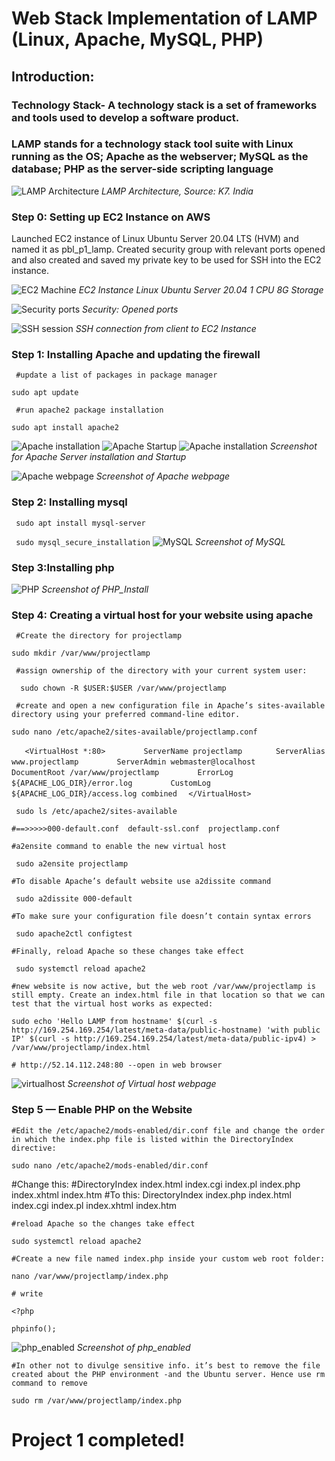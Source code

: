 # Web Stack Implementation of LAMP (Linux, Apache, MySQL, PHP)

## Introduction: 
### Technology Stack- A technology stack is a set of frameworks and tools used to develop a software product.
### LAMP stands for a technology stack tool suite with Linux running as the OS; Apache as the webserver; MySQL as the database; PHP as the server-side scripting language 

![LAMP Architecture](./images/HLD_LAMP.PNG)
*LAMP Architecture, Source: K7. India* 

### Step 0: Setting up EC2 Instance on AWS

Launched EC2 instance of Linux Ubuntu Server 20.04 LTS (HVM) and named it as pbl_p1_lamp. Created security group with relevant ports opened and also created and saved my private key to be used for SSH into the EC2 instance.

![EC2 Machine](./images/EC2_Instance.PNG)
*EC2 Instance Linux Ubuntu Server 20.04 1 CPU 8G Storage*

![Security ports](./images/Security_ports.PNG)
*Security: Opened ports*

![SSH session](./images/SSH_from_Client_to_Server.PNG)
*SSH connection from client to EC2 Instance*

### Step 1: Installing Apache and updating the firewall

` #update a list of packages in package manager`

   `sudo apt update`

` #run apache2 package installation`

  `sudo apt install apache2`

![Apache installation](./images/Installing_Apache.PNG)
![Apache Startup](./images/Starting_Apache.PNG)
![Apache installation](./images/Installing_Apache.PNG)
*Screenshot for Apache Server installation and Startup*

![Apache webpage](./images/Apache_webpage_index.PNG)
*Screenshot of Apache webpage*

### Step 2: Installing mysql
` sudo apt install mysql-server`

` sudo mysql_secure_installation`
![MySQL](./images/mysql_instal_launch.PNG)
*Screenshot of MySQL*

### Step 3:Installing php

![PHP](./images/php_install.PNG)
*Screenshot of PHP_Install*

### Step 4: Creating a virtual host for your website using apache


` #Create the directory for projectlamp`

  `sudo mkdir /var/www/projectlamp `

` #assign ownership of the directory with your current system user:` 

`  sudo chown -R $USER:$USER /var/www/projectlamp`


` #create and open a new configuration file in Apache’s sites-available directory using your preferred command-line editor.`

` sudo nano /etc/apache2/sites-available/projectlamp.conf `

`	<VirtualHost *:80>`
`   	 ServerName projectlamp`
`   	 ServerAlias www.projectlamp `
`   	 ServerAdmin webmaster@localhost`
`   	 DocumentRoot /var/www/projectlamp`
`    	 ErrorLog ${APACHE_LOG_DIR}/error.log`
`   	 CustomLog ${APACHE_LOG_DIR}/access.log combined`
`	</VirtualHost> `

` sudo ls /etc/apache2/sites-available`

`#==>>>>>000-default.conf  default-ssl.conf  projectlamp.conf`

`#a2ensite command to enable the new virtual host`

` sudo a2ensite projectlamp`

`#To disable Apache’s default website use a2dissite command`

` sudo a2dissite 000-default`

`#To make sure your configuration file doesn’t contain syntax errors`

` sudo apache2ctl configtest`

`#Finally, reload Apache so these changes take effect`

` sudo systemctl reload apache2`

`#new website is now active, but the web root /var/www/projectlamp is still empty. Create an index.html file in that location so that we can test that the virtual host works as expected:`

`sudo echo 'Hello LAMP from hostname' $(curl -s http://169.254.169.254/latest/meta-data/public-hostname) 'with public IP' $(curl -s http://169.254.169.254/latest/meta-data/public-ipv4) > /var/www/projectlamp/index.html`

`# http://52.14.112.248:80 --open in web browser`

![virtualhost](./images/virtual_host_webpage.PNG)
*Screenshot of Virtual host webpage*

### Step 5 — Enable PHP on the Website

 `#Edit the /etc/apache2/mods-enabled/dir.conf file and change the order in which the index.php file is listed within the DirectoryIndex directive:`

 `sudo nano /etc/apache2/mods-enabled/dir.conf`

 <IfModule mod_dir.c>
    #Change this:
        #DirectoryIndex index.html index.cgi index.pl index.php index.xhtml index.htm
        #To this:
        DirectoryIndex index.php index.html index.cgi index.pl index.xhtml index.htm
</IfModule>

`#reload Apache so the changes take effect`

`sudo systemctl reload apache2`

`#Create a new file named index.php inside your custom web root folder:`

`nano /var/www/projectlamp/index.php`

`# write `

`<?php `

`phpinfo();`

![php_enabled](./images/php_enabled.PNG)
*Screenshot of php_enabled*

`#In other not to divulge sensitive info. it’s best to remove the file created about the PHP environment -and the Ubuntu server. Hence use rm command to remove`

`sudo rm /var/www/projectlamp/index.php`

# Project 1 completed!
